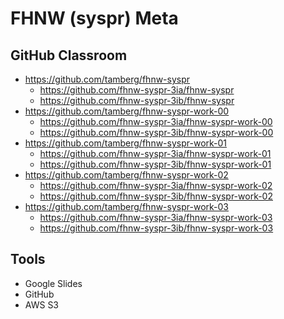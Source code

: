 # FHNW (syspr) Meta

## GitHub Classroom
* https://github.com/tamberg/fhnw-syspr
  * https://github.com/fhnw-syspr-3ia/fhnw-syspr
  * https://github.com/fhnw-syspr-3ib/fhnw-syspr
* https://github.com/tamberg/fhnw-syspr-work-00
  * https://github.com/fhnw-syspr-3ia/fhnw-syspr-work-00
  * https://github.com/fhnw-syspr-3ib/fhnw-syspr-work-00
* https://github.com/tamberg/fhnw-syspr-work-01
  * https://github.com/fhnw-syspr-3ia/fhnw-syspr-work-01
  * https://github.com/fhnw-syspr-3ib/fhnw-syspr-work-01
* https://github.com/tamberg/fhnw-syspr-work-02
  * https://github.com/fhnw-syspr-3ia/fhnw-syspr-work-02
  * https://github.com/fhnw-syspr-3ib/fhnw-syspr-work-02
* https://github.com/tamberg/fhnw-syspr-work-03
  * https://github.com/fhnw-syspr-3ia/fhnw-syspr-work-03
  * https://github.com/fhnw-syspr-3ib/fhnw-syspr-work-03

## Tools
* Google Slides
* GitHub
* AWS S3
